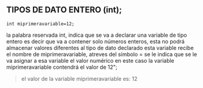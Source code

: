 ## TIPOS DE DATO ENTERO (int);

`int miprimeravariable=12;`

la palabra reservada int, indica que se va a declarar una variable de tipo entero es decir que va a contener solo números enteros, esta no podrá almacenar valores diferentes al tipo de dato declarado esta variable recibe el nombre de miprimeravariable, atreves del símbolo = se le indica que se le va asignar a esa variable el valor numérico en este caso la variable miprimeravariable contendrá el valor de 12";

> el valor de la variable miprimeravariable es: 12
